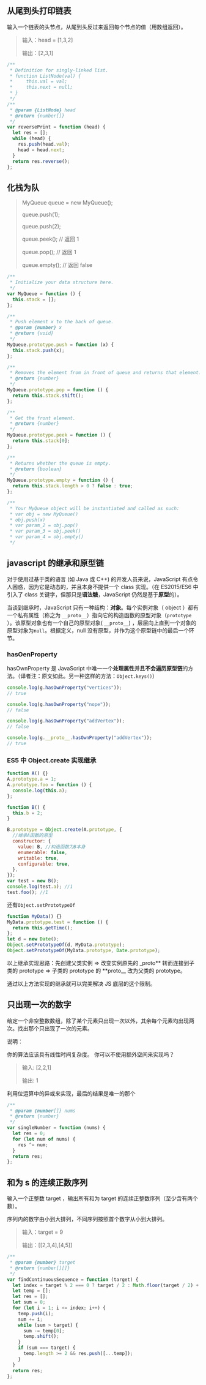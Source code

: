## 从尾到头打印链表

输入一个链表的头节点，从尾到头反过来返回每个节点的值（用数组返回）。

> 输入：head = [1,3,2]
>
> 输出：[2,3,1]

```js
/**
 * Definition for singly-linked list.
 * function ListNode(val) {
 *     this.val = val;
 *     this.next = null;
 * }
 */
/**
 * @param {ListNode} head
 * @return {number[]}
 */
var reversePrint = function (head) {
  let res = [];
  while (head) {
    res.push(head.val);
    head = head.next;
  }
  return res.reverse();
};
```

## 化栈为队

> MyQueue queue = new MyQueue();
>
> queue.push(1);
>
> queue.push(2);
>
> queue.peek(); // 返回 1
>
> queue.pop(); // 返回 1
>
> queue.empty(); // 返回 false

```js
/**
 * Initialize your data structure here.
 */
var MyQueue = function () {
  this.stack = [];
};

/**
 * Push element x to the back of queue.
 * @param {number} x
 * @return {void}
 */
MyQueue.prototype.push = function (x) {
  this.stack.push(x);
};

/**
 * Removes the element from in front of queue and returns that element.
 * @return {number}
 */
MyQueue.prototype.pop = function () {
  return this.stack.shift();
};

/**
 * Get the front element.
 * @return {number}
 */
MyQueue.prototype.peek = function () {
  return this.stack[0];
};

/**
 * Returns whether the queue is empty.
 * @return {boolean}
 */
MyQueue.prototype.empty = function () {
  return this.stack.length > 0 ? false : true;
};

/**
 * Your MyQueue object will be instantiated and called as such:
 * var obj = new MyQueue()
 * obj.push(x)
 * var param_2 = obj.pop()
 * var param_3 = obj.peek()
 * var param_4 = obj.empty()
 */
```

## javascript 的继承和原型链

对于使用过基于类的语言 (如 Java 或 C++) 的开发人员来说，JavaScript 有点令人困惑，因为它是动态的，并且本身不提供一个 class 实现。（在 ES2015/ES6 中引入了 class 关键字，但那只是**语法糖**，JavaScript 仍然是基于**原型**的）。

当谈到继承时，JavaScript 只有一种结构：**对象**。每个实例对象（ object ）都有一个私有属性（称之为 `__proto__`）指向它的构造函数的原型对象（`prototype` ）。该原型对象也有一个自己的原型对象( `__proto__`) ，层层向上直到一个对象的原型对象为`null`。根据定义，null 没有原型，并作为这个原型链中的最后一个环节。

### hasOenProperty

hasOwnProperty 是 JavaScript 中唯一一个**处理属性并且不会遍历原型链**的方法。（译者注：原文如此。另一种这样的方法：`Object.keys()`）

```js
console.log(g.hasOwnProperty("vertices"));
// true

console.log(g.hasOwnProperty("nope"));
// false

console.log(g.hasOwnProperty("addVertex"));
// false

console.log(g.__proto__.hasOwnProperty("addVertex"));
// true
```

### ES5 中 Object.create 实现继承

```js
function A() {}
A.prototype.a = 1;
A.prototype.foo = function () {
  console.log(this.a);
};

function B() {
  this.b = 2;
}

B.prototype = Object.create(A.prototype, {
  //继承A函数的原型
  constructor: {
    value: B, //构造函数为B本身
    enumerable: false,
    writable: true,
    configurable: true,
  },
});
var test = new B();
console.log(test.a); //1
test.foo(); //1
```

还有`Object.setPrototypeOf`

```js
function MyData() {}
MyData.prototype.test = function () {
  return this.getTime();
};
let d = new Date();
Object.setPrototypeOf(d, MyData.prototype);
Object.setPrototypeOf(MyData.prototype, Date.prototype);
```

以上继承实现思路：先创建父类实例 => 改变实例原先的 \_proto** 转而连接到子类的 prototype => 子类的 prototype 的 **proto\_\_ 改为父类的 prototype。

通过以上方法实现的继承就可以完美解决 JS 底层的这个限制。

## 只出现一次的数字

给定一个非空整数数组，除了某个元素只出现一次以外，其余每个元素均出现两次。找出那个只出现了一次的元素。

说明：

你的算法应该具有线性时间复杂度。 你可以不使用额外空间来实现吗？

> 输入: [2,2,1]
>
> 输出: 1

利用位运算中的异或来实现，最后的结果是唯一的那个

```js
/**
 * @param {number[]} nums
 * @return {number}
 */
var singleNumber = function (nums) {
  let res = 0;
  for (let num of nums) {
    res ^= num;
  }
  return res;
};
```

## 和为 s 的连续正数序列

输入一个正整数 target ，输出所有和为 target 的连续正整数序列（至少含有两个数）。

序列内的数字由小到大排列，不同序列按照首个数字从小到大排列。

> 输入：target = 9
>
> 输出：[[2,3,4],[4,5]]

```js
/**
 * @param {number} target
 * @return {number[][]}
 */
var findContinuousSequence = function (target) {
  let index = target % 2 === 0 ? target / 2 : Math.floor(target / 2) + 1;
  let temp = [];
  let res = [];
  let sum = 0;
  for (let i = 1; i <= index; i++) {
    temp.push(i);
    sum += i;
    while (sum > target) {
      sum -= temp[0];
      temp.shift();
    }
    if (sum === target) {
      temp.length >= 2 && res.push([...temp]);
    }
  }
  return res;
};
```
